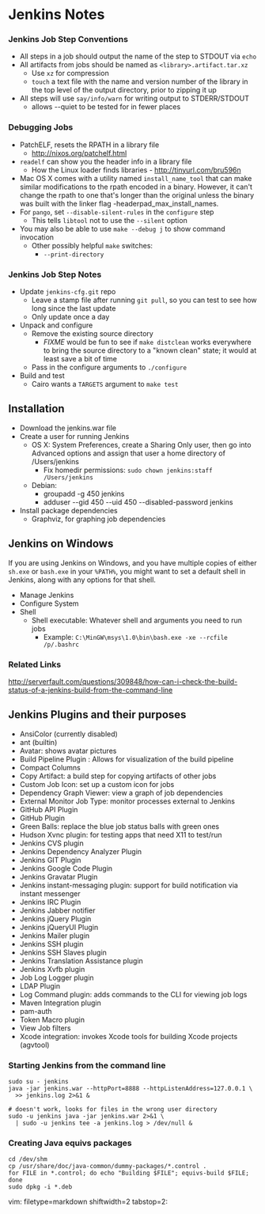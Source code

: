 # Jenkins Notes #

### Jenkins Job Step Conventions ###
- All steps in a job should output the name of the step to STDOUT via `echo`
- All artifacts from jobs should be named as `<library>.artifact.tar.xz`
  - Use `xz` for compression
  - `touch` a text file with the name and version number of the library in the
    top level of the output directory, prior to zipping it up
- All steps will use `say/info/warn` for writing output to STDERR/STDOUT
  - allows --quiet to be tested for in fewer places

### Debugging Jobs ###
- PatchELF, resets the RPATH in a library file
  - http://nixos.org/patchelf.html
- `readelf` can show you the header info in a library file
  - How the Linux loader finds libraries - http://tinyurl.com/bru596n
- Mac OS X comes with a utility named `install_name_tool` that can make similar
  modifications to the rpath encoded in a binary. However, it can't change the
  rpath to one that's longer than the original unless the binary was built
  with the linker flag -headerpad_max_install_names.
- For `pango`, set `--disable-silent-rules` in the `configure` step
  - This tells `libtool` not to use the `--silent` option
- You may also be able to use `make --debug j` to show command invocation
  - Other possibly helpful `make` switches:
    - `--print-directory`

### Jenkins Job Step Notes ###
- Update `jenkins-cfg.git` repo
  - Leave a stamp file after running `git pull`, so you can test to see how
    long since the last update
  - Only update once a day
- Unpack and configure
  - Remove the existing source directory
    - *FIXME* would be fun to see if `make distclean` works everywhere to
      bring the source directory to a "known clean" state; it would at least
      save a bit of time
  - Pass in the configure arguments to `./configure`
- Build and test
  - Cairo wants a `TARGETS` argument to `make test`

## Installation ##
- Download the jenkins.war file
- Create a user for running Jenkins
  - OS X: System Preferences, create a Sharing Only user, then go into
    Advanced options and assign that user a home directory of /Users/jenkins
    - Fix homedir permissions: `sudo chown jenkins:staff /Users/jenkins`
  - Debian:
    - groupadd -g 450 jenkins
    - adduser --gid 450 --uid 450 --disabled-password jenkins
- Install package dependencies
  - Graphviz, for graphing job dependencies

## Jenkins on Windows ##
If you are using Jenkins on Windows, and you have multiple copies of either
`sh.exe` or `bash.exe` in your `%PATH%`, you might want to set a default shell
in Jenkins, along with any options for that shell.

- Manage Jenkins
- Configure System
- Shell
  - Shell executable: Whatever shell and arguments you need to run jobs
    - Example: `C:\MinGW\msys\1.0\bin\bash.exe -xe --rcfile /p/.bashrc`

### Related Links ###
http://serverfault.com/questions/309848/how-can-i-check-the-build-status-of-a-jenkins-build-from-the-command-line

## Jenkins Plugins and their purposes ##
- AnsiColor (currently disabled)
- ant (builtin)
- Avatar: shows avatar pictures
- Build Pipeline Plugin : Allows for visualization of the build pipeline
- Compact Columns
- Copy Artifact: a build step for copying artifacts of other jobs
- Custom Job Icon: set up a custom icon for jobs
- Dependency Graph Viewer: view a graph of job dependencies
- External Monitor Job Type: monitor processes external to Jenkins
- GitHub API Plugin
- GitHub Plugin
- Green Balls: replace the blue job status balls with green ones
- Hudson Xvnc plugin: for testing apps that need X11 to test/run
- Jenkins CVS plugin
- Jenkins Dependency Analyzer Plugin
- Jenkins GIT Plugin
- Jenkins Google Code Plugin
- Jenkins Gravatar Plugin
- Jenkins instant-messaging plugin: support for build notification via
  instant messenger
- Jenkins IRC Plugin
- Jenkins Jabber notifier
- Jenkins jQuery Plugin
- Jenkins jQueryUI Plugin
- Jenkins Mailer plugin
- Jenkins SSH plugin
- Jenkins SSH Slaves plugin
- Jenkins Translation Assistance plugin
- Jenkins Xvfb plugin
- Job Log Logger plugin
- LDAP Plugin
- Log Command plugin: adds commands to the CLI for viewing job logs
- Maven Integration plugin
- pam-auth
- Token Macro plugin
- View Job filters
- Xcode integration: invokes Xcode tools for building Xcode projects
  (agvtool)

### Starting Jenkins from the command line ###

    sudo su - jenkins
    java -jar jenkins.war --httpPort=8888 --httpListenAddress=127.0.0.1 \
      >> jenkins.log 2>&1 &

    # doesn't work, looks for files in the wrong user directory
    sudo -u jenkins java -jar jenkins.war 2>&1 \
      | sudo -u jenkins tee -a jenkins.log > /dev/null &

### Creating Java equivs packages ###

    cd /dev/shm
    cp /usr/share/doc/java-common/dummy-packages/*.control .
    for FILE in *.control; do echo "Building $FILE"; equivs-build $FILE; done
    sudo dpkg -i *.deb

vim: filetype=markdown shiftwidth=2 tabstop=2:
